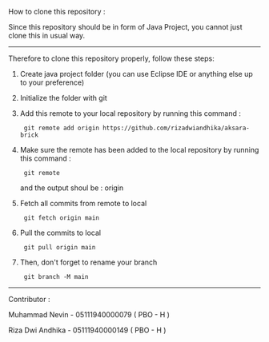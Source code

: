 How to clone this repository :

Since this repository should be in form of Java Project, you cannot just clone this in usual way.

------------------------------------------------------------------------

Therefore to clone this repository properly, follow these steps:
1. Create java project folder (you can use Eclipse IDE or anything else up to your preference)
2. Initialize the folder with git
3. Add this remote to your local repository by running this command :

		git remote add origin https://github.com/rizadwiandhika/aksara-brick
	

4. Make sure the remote has been added to the local repository by running this command :
		
		git remote
		
	and the output shoul be : origin

5. Fetch all commits from remote to local

		git fetch origin main
		

6. Pull the commits to local

		git pull origin main
		
7. Then, don't forget to rename your branch 

		git branch -M main
		

------------------------------------------------------------------------

Contributor :

Muhammad Nevin		- 05111940000079 ( PBO - H )

Riza Dwi Andhika	- 05111940000149 ( PBO - H )
